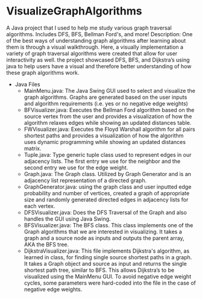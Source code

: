 # VisualizeGraphAlgorithms
A Java project that I used to help me study various graph traversal algorithms.  Includes DFS, BFS, Bellman Ford's, and more!
Description: One of the best ways of understanding graph algorithms after learning about them is through a visual walkthrough. Here, a visually implementation a variety of graph traversal algorithms were created that allow for user interactivity as well.  the project showcased DFS, BFS, and Dijkstra’s using java to help users have a visual and therefore better understanding of how these graph algorithms work.


* Java Files
   * MainMenu.java: The Java Swing GUI used to select and visualize the graph algorithms. Graphs are generated based on the user inputs and algorithm requirements (i.e. yes or no negative edge weights)
   * BFVisualizer.java: Executes the Bellman Ford algorithm based on the source vertex from the user and provides a visualization of how the algorithm relaxes edges while showing an updated distances table.
   * FWVisualizer.java: Executes the Floyd Warshall algorithm for all pairs shortest paths and provides a visualization of how the algorithm uses dynamic programming while showing an updated distances matrix.
   * Tuple.java: Type generic tuple class used to represent edges in our adjacency lists. The first entry we use for the neighbor and the second entry we use for the edge weight. 
   * Graph.java:  The Graph class.  Utilized by Graph Generator and is an adjacency list representation of a directed graph.
   * GraphGenerator.java: using the graph class and user inputted edge probability and number of vertices, created a graph of appropriate size and randomly generated directed edges in adjacency lists for each vertex.
   * DFSVisualizer.java:  Does the DFS Traversal of the Graph and also handles the GUI using Java Swing.
   * BFSVisualizer.java: The BFS class. This class implements one of the Graph algorithms that we are interested in visualizing. It takes a graph and a source node as inputs and outputs the parent array, AKA the BFS tree.
   * DijkstraVisualizer.java: This file implements Dijkstra's algorithm, as learned in class, for finding single source shortest paths in a graph. It takes a Graph object and source as input and returns the single shortest path tree, similar to BFS.  This allows Dijkstra’s to be visualized using the MainMenu GUI.  To avoid negative edge weight cycles, some parameters were hard-coded into the file in the case of negative edge weights.
